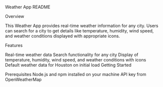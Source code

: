 Weather App README

Overview

This Weather App provides real-time weather information for any city. Users can search for a city to get details like temperature, humidity, wind speed, and weather conditions displayed with appropriate icons.

Features

Real-time weather data
Search functionality for any city
Display of temperature, humidity, wind speed, and weather conditions with icons
Default weather data for Houston on initial load
Getting Started

Prerequisites
Node.js and npm installed on your machine
API key from OpenWeatherMap
